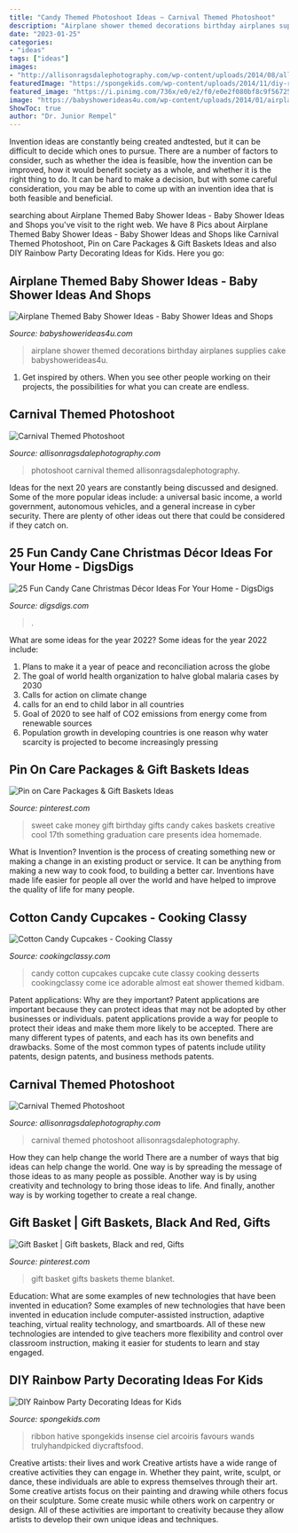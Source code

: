 ```yaml
---
title: "Candy Themed Photoshoot Ideas ~ Carnival Themed Photoshoot"
description: "Airplane shower themed decorations birthday airplanes supplies cake babyshowerideas4u"
date: "2023-01-25"
categories:
- "ideas"
tags: ["ideas"]
images:
- "http://allisonragsdalephotography.com/wp-content/uploads/2014/08/allisonragsdalephotography-0110.jpg"
featuredImage: "https://spongekids.com/wp-content/uploads/2014/11/diy-rainbow-party-decorating-ideas/4-candy-decoration.jpg"
featured_image: "https://i.pinimg.com/736x/e0/e2/f0/e0e2f080bf8c9f567258ed533226a37e.jpg"
image: "https://babyshowerideas4u.com/wp-content/uploads/2014/01/airplane-141.jpg"
ShowToc: true
author: "Dr. Junior Rempel"
---
```



Invention ideas are constantly being created andtested, but it can be difficult to decide which ones to pursue. There are a number of factors to consider, such as whether the idea is feasible, how the invention can be improved, how it would benefit society as a whole, and whether it is the right thing to do. It can be hard to make a decision, but with some careful consideration, you may be able to come up with an invention idea that is both feasible and beneficial.

	

		
searching about Airplane Themed Baby Shower Ideas - Baby Shower Ideas and Shops you've visit to the right web. We have 8 Pics about Airplane Themed Baby Shower Ideas - Baby Shower Ideas and Shops like Carnival Themed Photoshoot, Pin on Care Packages &amp; Gift Baskets Ideas and also DIY Rainbow Party Decorating Ideas for Kids. Here you go:
		
    
## Airplane Themed Baby Shower Ideas - Baby Shower Ideas And Shops

<img loading=lazy src="https://babyshowerideas4u.com/wp-content/uploads/2014/01/airplane-141.jpg" onerror="this.onerror=null;this.src='https://tse2.mm.bing.net/th?id=OIP.tHca5AJW5ZKamzC6K5zskAHaFJ&amp;pid=15.1';" alt="Airplane Themed Baby Shower Ideas - Baby Shower Ideas and Shops">

_Source: babyshowerideas4u.com_

>airplane shower themed decorations birthday airplanes supplies cake babyshowerideas4u. 

	

1. Get inspired by others. When you see other people working on their projects, the possibilities for what you can create are endless.

    
## Carnival Themed Photoshoot

<img loading=lazy src="http://allisonragsdalephotography.com/wp-content/uploads/2014/08/allisonragsdalephotography-0110.jpg" onerror="this.onerror=null;this.src='https://tse1.mm.bing.net/th?id=OIP.MKjCAymNJ4Hl7Emdg0KVRwHaLI&amp;pid=15.1';" alt="Carnival Themed Photoshoot">

_Source: allisonragsdalephotography.com_

>photoshoot carnival themed allisonragsdalephotography. 

	

Ideas for the next 20 years are constantly being discussed and designed. Some of the more popular ideas include: a universal basic income, a world government, autonomous vehicles, and a general increase in cyber security. There are plenty of other ideas out there that could be considered if they catch on.

    
## 25 Fun Candy Cane Christmas Décor Ideas For Your Home - DigsDigs

<img loading=lazy src="https://www.digsdigs.com/photos/fun-candy-cane-christmas-decor-ideas-for-your-home-15-554x836.jpg" onerror="this.onerror=null;this.src='https://tse1.mm.bing.net/th?id=OIP.hLE779D8X4wpd8wafllPJgHaLL&amp;pid=15.1';" alt="25 Fun Candy Cane Christmas Décor Ideas For Your Home - DigsDigs">

_Source: digsdigs.com_

>. 

	

What are some ideas for the year 2022?
Some ideas for the year 2022 include:
1. Plans to make it a year of peace and reconciliation across the globe 
2. The goal of world health organization to halve global malaria cases by 2030 
3. Calls for action on climate change 
4. calls for an end to child labor in all countries 
5. Goal of 2020 to see half of CO2 emissions from energy come from renewable sources 
6. Population growth in developing countries is one reason why water scarcity is projected to become increasingly pressing 

    
## Pin On Care Packages &amp; Gift Baskets Ideas

<img loading=lazy src="https://i.pinimg.com/736x/d7/25/01/d72501db57ef7194b95e746f27f80412--money-cake-sweet--birthday.jpg" onerror="this.onerror=null;this.src='https://tse2.mm.bing.net/th?id=OIP.UeOgH8-z9tQQIEvbJRK2IwHaJ3&amp;pid=15.1';" alt="Pin on Care Packages &amp; Gift Baskets Ideas">

_Source: pinterest.com_

>sweet cake money gift birthday gifts candy cakes baskets creative cool 17th something graduation care presents idea homemade. 

	

What is Invention?
Invention is the process of creating something new or making a change in an existing product or service. It can be anything from making a new way to cook food, to building a better car. Inventions have made life easier for people all over the world and have helped to improve the quality of life for many people.

    
## Cotton Candy Cupcakes - Cooking Classy

<img loading=lazy src="https://www.cookingclassy.com/wp-content/uploads/2015/07/cotton-candy-cupcakes4-srgb.1.jpg" onerror="this.onerror=null;this.src='https://tse2.mm.bing.net/th?id=OIP.Rx98lGeaGTr0YIGUSxc-jgHaLH&amp;pid=15.1';" alt="Cotton Candy Cupcakes - Cooking Classy">

_Source: cookingclassy.com_

>candy cotton cupcakes cupcake cute classy cooking desserts cookingclassy come ice adorable almost eat shower themed kidbam. 

	

Patent applications: Why are they important?
Patent applications are important because they can protect ideas that may not be adopted by other businesses or individuals. patent applications provide a way for people to protect their ideas and make them more likely to be accepted. There are many different types of patents, and each has its own benefits and drawbacks. Some of the most common types of patents include utility patents, design patents, and business methods patents.

    
## Carnival Themed Photoshoot

<img loading=lazy src="http://allisonragsdalephotography.com/wp-content/uploads/2014/08/allisonragsdalephotography-0088.jpg" onerror="this.onerror=null;this.src='https://tse2.mm.bing.net/th?id=OIP.NxKbwyET7qVrjlGReeLGngHaLI&amp;pid=15.1';" alt="Carnival Themed Photoshoot">

_Source: allisonragsdalephotography.com_

>carnival themed photoshoot allisonragsdalephotography. 

	

How they can help change the world
There are a number of ways that big ideas can help change the world. One way is by spreading the message of those ideas to as many people as possible. Another way is by using creativity and technology to bring those ideas to life. And finally, another way is by working together to create a real change.

    
## Gift Basket | Gift Baskets, Black And Red, Gifts

<img loading=lazy src="https://i.pinimg.com/736x/e0/e2/f0/e0e2f080bf8c9f567258ed533226a37e.jpg" onerror="this.onerror=null;this.src='https://tse1.mm.bing.net/th?id=OIP.RLiMYLi6xrc83AI9qYsbqAHaJ3&amp;pid=15.1';" alt="Gift Basket | Gift baskets, Black and red, Gifts">

_Source: pinterest.com_

>gift basket gifts baskets theme blanket. 

	

Education: What are some examples of new technologies that have been invented in education?
Some examples of new technologies that have been invented in education include computer-assisted instruction, adaptive teaching, virtual reality technology, and smartboards. All of these new technologies are intended to give teachers more flexibility and control over classroom instruction, making it easier for students to learn and stay engaged.

    
## DIY Rainbow Party Decorating Ideas For Kids

<img loading=lazy src="https://spongekids.com/wp-content/uploads/2014/11/diy-rainbow-party-decorating-ideas/4-candy-decoration.jpg" onerror="this.onerror=null;this.src='https://tse1.mm.bing.net/th?id=OIP.GfTxgQhCKywEmuWykiSTCAHaLG&amp;pid=15.1';" alt="DIY Rainbow Party Decorating Ideas for Kids">

_Source: spongekids.com_

>ribbon hative spongekids insense ciel arcoiris favours wands trulyhandpicked diycraftsfood. 

	

Creative artists: their lives and work
Creative artists have a wide range of creative activities they can engage in. Whether they paint, write, sculpt, or dance, these individuals are able to express themselves through their art. Some creative artists focus on their painting and drawing while others focus on their sculpture. Some create music while others work on carpentry or design. All of these activities are important to creativity because they allow artists to develop their own unique ideas and techniques.

